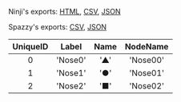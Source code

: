 Ninji's exports: [HTML](https://wuffs.org/acnh/bcsv_140/html/CharaMakeNoseTypeParam.html), [CSV](https://wuffs.org/acnh/bcsv_140/csv/CharaMakeNoseTypeParam.csv), [JSON](https://wuffs.org/acnh/bcsv_140/json/CharaMakeNoseTypeParam.json)

Spazzy's exports: [CSV](https://github.com/McSpazzy/acnh-csv/blob/master/CharaMakeNoseTypeParam.csv), [JSON](https://github.com/McSpazzy/acnh-json/blob/master/CharaMakeNoseTypeParam.json)

| UniqueID | Label | Name | NodeName |
|:--:|:--:|:--:|:--:|
| 0 | 'Nose0' | '▲' | 'Nose00' | 
| 1 | 'Nose1' | '●' | 'Nose01' | 
| 2 | 'Nose2' | '■' | 'Nose02' | 
